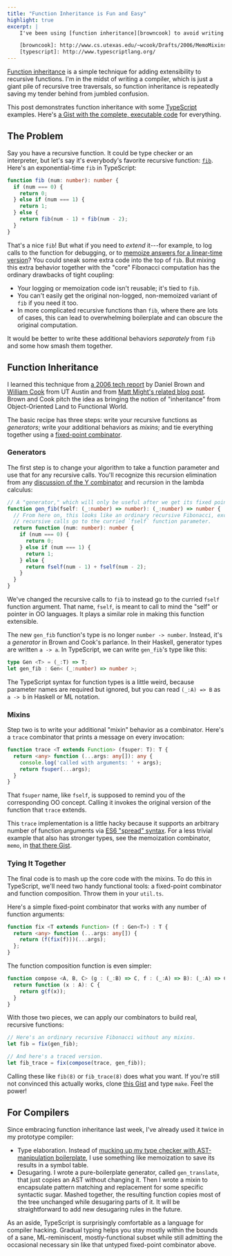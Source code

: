 ```yaml
---
title: "Function Inheritance is Fun and Easy"
highlight: true
excerpt: |
    I've been using [function inheritance][browncook] to avoid writing boring boilerplate in a compiler project. Here, I demonstrate the technique with some examples in [TypeScript][].

    [browncook]: http://www.cs.utexas.edu/~wcook/Drafts/2006/MemoMixins.pdf
    [typescript]: http://www.typescriptlang.org/
---
```

[Function inheritance][browncook] is a simple technique for adding extensibility to recursive functions. I'm in the midst of writing a compiler, which is just a giant pile of recursive tree traversals, so function inheritance is repeatedly saving my tender behind from jumbled confusion.

This post demonstrates function inheritance with some [TypeScript][] examples. Here's [a Gist with the complete, executable code][gist] for everything.

[gist]: https://gist.github.com/sampsyo/7f1fa4f2ebc10088a7d6

## The Problem

Say you have a recursive function. It could be type checker or an interpreter, but let's say it's everybody's favorite recursive function: [`fib`][fibonacci]. Here's an exponential-time `fib` in TypeScript:

```ts
function fib (num: number): number {
  if (num === 0) {
    return 0;
  } else if (num === 1) {
    return 1;
  } else {
    return fib(num - 1) + fib(num - 2);
  }
}
```

That's a nice `fib`! But what if you need to *extend* it---for example, to log calls to the function for debugging, or to [memoize answers for a linear-time version][might]? You could sneak some extra code into the top of `fib`. But mixing this extra behavior together with the "core" Fibonacci computation has the ordinary drawbacks of tight coupling:

* Your logging or memoization code isn't reusable; it's tied to `fib`.
* You can't easily get the original non-logged, non-memoized variant of `fib` if you need it too.
* In more complicated recursive functions than `fib`, where there are lots of cases, this can lead to overwhelming boilerplate and can obscure the original computation.

It would be better to write these additional behaviors *separately* from `fib` and some how smash them together.

[might]: http://matt.might.net/articles/implementation-of-recursive-fixed-point-y-combinator-in-javascript-for-memoization/

## Function Inheritance

I learned this technique from [a 2006 tech report][browncook] by Daniel Brown and [William Cook][] from UT Austin and from [Matt Might's related blog post][might]. Brown and Cook pitch the idea as bringing the notion of "inheritance" from Object-Oriented Land to Functional World.

The basic recipe has three steps: write your recursive functions as *generators*; write your additional behaviors as *mixins*; and tie everything together using a [fixed-point combinator][fpc].

[william cook]: http://www.cs.utexas.edu/~wcook/

### Generators

The first step is to change your algorithm to take a function parameter and use that for any recursive calls. You'll recognize this recursion elimination from any [discussion of the Y combinator][ycintro] and recursion in the lambda calculus:

```ts
// A "generator," which will only be useful after we get its fixed point later.
function gen_fib(fself: (_:number) => number): (_:number) => number {
  // From here on, this looks like an ordinary recursive Fibonacci, except
  // recursive calls go to the curried `fself` function parameter.
  return function (num: number): number {
    if (num === 0) {
      return 0;
    } else if (num === 1) {
      return 1;
    } else {
      return fself(num - 1) + fself(num - 2);
    }
  }
}
```

We've changed the recursive calls to `fib` to instead go to the curried `fself` function argument. That name, `fself`, is meant to call to mind the "self" or pointer in OO languages. It plays a similar role in making this function extensible.

The new `gen_fib` function's type is no longer `number -> number`. Instead, it's a *generator* in Brown and Cook's parlance. In their Haskell, generator types are written `a -> a`. In TypeScript, we can write `gen_fib`'s type like this:

```ts
type Gen <T> = (_:T) => T;
let gen_fib : Gen< (_:number) => number >;
```

The TypeScript syntax for function types is a little weird, because parameter names are required but ignored, but you can read `(_:A) => B` as `a -> b` in Haskell or ML notation.

### Mixins

Step two is to write your additional "mixin" behavior as a combinator. Here's a `trace` combinator that prints a message on every invocation:

```ts
function trace <T extends Function> (fsuper: T): T {
  return <any> function (...args: any[]): any {
    console.log('called with arguments: ' + args);
    return fsuper(...args);
  }
}
```

That `fsuper` name, like `fself`, is supposed to remind you of the corresponding OO concept. Calling it invokes the original version of the function that `trace` extends.

This `trace` implementation is a little hacky because it supports an arbitrary number of function arguments via [ES6 "spread" syntax][spread]. For a less trivial example that also has stronger types, see the memoization combinator, `memo`, in [that there Gist][gist].

[spread]: http://wiki.ecmascript.org/doku.php?id=harmony:spread

### Tying It Together

The final code is to mash up the core code with the mixins. To do this in TypeScript, we'll need two handy functional tools: a fixed-point combinator and function composition. Throw them in your `util.ts`.

Here's a simple fixed-point combinator that works with any number of function arguments:

```ts
function fix <T extends Function> (f : Gen<T>) : T {
  return <any> function (...args: any[]) {
    return (f(fix(f)))(...args);
  };
}
```

The function composition function is even simpler:

```ts
function compose <A, B, C> (g : (_:B) => C, f : (_:A) => B): (_:A) => C {
  return function (x : A): C {
    return g(f(x));
  }
}
```

With those two pieces, we can apply our combinators to build real, recursive functions:

```ts
// Here's an ordinary recursive Fibonacci without any mixins.
let fib = fix(gen_fib);

// And here's a traced version.
let fib_trace = fix(compose(trace, gen_fib));
```

Calling these like `fib(8)` or `fib_trace(8)` does what you want. If you're still not convinced this actually works, clone [this Gist][gist] and type `make`. Feel the power!

[fpc]: https://en.wikipedia.org/wiki/Fixed-point_combinator
[browncook]: http://www.cs.utexas.edu/~wcook/Drafts/2006/MemoMixins.pdf
[ycintro]: http://mvanier.livejournal.com/2897.html
[typescript]: http://www.typescriptlang.org/
[fibonacci]: https://en.wikipedia.org/wiki/Fibonacci_number

## For Compilers

Since embracing function inheritance last week, I've already used it twice in my prototype compiler:

* Type elaboration. Instead of [mucking up my type checker with AST-manipulation boilerplate][soq], I use something like memoization to save its results in a symbol table.
* Desugaring. I wrote a pure-boilerplate generator, called `gen_translate`, that just copies an AST without changing it. Then I wrote a mixin to encapsulate pattern matching and replacement for some specific syntactic sugar. Mashed together, the resulting function copies most of the tree unchanged while desugaring parts of it. It will be straightforward to add new desugaring rules in the future.

As an aside, TypeScript is surprisingly comfortable as a language for compiler hacking. Gradual typing helps you stay mostly within the bounds of a sane, ML-reminiscent, mostly-functional subset while still admitting the occasional necessary sin like that untyped fixed-point combinator above.

[soq]: http://stackoverflow.com/q/32641750/39182
